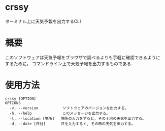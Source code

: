 # crssy
ターミナル上に天気予報を出力するCLI

# 概要
このソフトウェアは天気予報をブラウザで調べるよりも手軽に確認できるようにするために，
コマンドライン上で天気予報を出力するものである．

# 使用方法

```
crssy [OPTION]
OPTIONS
  -v, --version           ソフトウェアのバージョンを出力する。
  -h, --help              このメッセージを出力する。
  -l, --location [場所]   場所の入力をすると, その土地の天気を出力する。
  -d, --date [日付]       日を入力すると, その時の天気を出力する。
  
```
